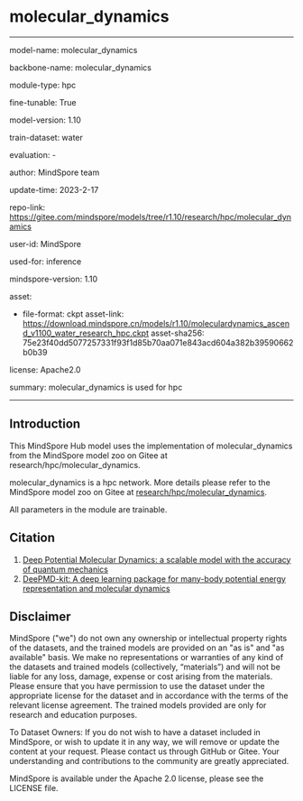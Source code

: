 # molecular_dynamics

---

model-name: molecular_dynamics

backbone-name: molecular_dynamics

module-type: hpc

fine-tunable: True

model-version: 1.10

train-dataset: water

evaluation: -

author: MindSpore team

update-time: 2023-2-17

repo-link: <https://gitee.com/mindspore/models/tree/r1.10/research/hpc/molecular_dynamics>

user-id: MindSpore

used-for: inference

mindspore-version: 1.10

asset:

-
    file-format: ckpt
    asset-link: <https://download.mindspore.cn/models/r1.10/moleculardynamics_ascend_v1100_water_research_hpc.ckpt>
    asset-sha256: 75e23f40dd5077257331f93f1d85b70aa071e843acd604a382b39590662b0b39

license: Apache2.0

summary: molecular_dynamics is used for hpc

---

## Introduction

This MindSpore Hub model uses the implementation of molecular_dynamics from the MindSpore model zoo on Gitee at research/hpc/molecular_dynamics.

molecular_dynamics is a hpc network. More details please refer to the MindSpore model zoo on Gitee at [research/hpc/molecular_dynamics](https://gitee.com/mindspore/models/blob/r1.10/research/hpc/molecular_dynamics/README.md).

All parameters in the module are trainable.

## Citation

1. [Deep Potential Molecular Dynamics: a scalable model with the accuracy of quantum mechanics](https://arxiv.org/pdf/1707.09571v2.pdf)
2. [DeePMD-kit: A deep learning package for many-body potential energy representation and molecular dynamics](https://arxiv.org/pdf/1712.03641v2.pdf)

## Disclaimer

MindSpore ("we") do not own any ownership or intellectual property rights of the datasets, and the trained models are provided on an "as is" and "as available" basis. We make no representations or warranties of any kind of the datasets and trained models (collectively, “materials”) and will not be liable for any loss, damage, expense or cost arising from the materials. Please ensure that you have permission to use the dataset under the appropriate license for the dataset and in accordance with the terms of the relevant license agreement. The trained models provided are only for research and education purposes.

To Dataset Owners: If you do not wish to have a dataset included in MindSpore, or wish to update it in any way, we will remove or update the content at your request. Please contact us through GitHub or Gitee. Your understanding and contributions to the community are greatly appreciated.

MindSpore is available under the Apache 2.0 license, please see the LICENSE file.
